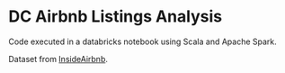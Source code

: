 # DC Airbnb Listings Analysis  

Code executed in a databricks notebook using Scala and Apache Spark.  

Dataset from [InsideAirbnb][1].  

[1]: http://insideairbnb.com/get-the-data/
